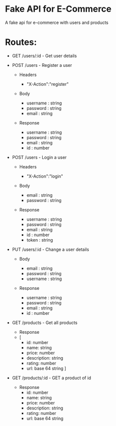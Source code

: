 # Fake API for E-Commerce

A fake api for e-commerce with users and products

# Routes:

- GET /users/:id - Get user details

- POST /users - Register a user

  - Headers
    - "X-Action":"register"
  - Body

    - username : string
    - password : string
    - email : string

  - Response
    - username : string
    - password : string
    - email : string
    - id : number

- POST /users - Login a user

  - Headers
    - "X-Action":"login"
  - Body

    - email : string
    - password : string

  - Response
    - username : string
    - password : string
    - email : string
    - id : number
    - token : string

- PUT /users/:id - Change a user details

  - Body

    - email : string
    - password : string
    - username : string

  - Response
    - username : string
    - password : string
    - email : string
    - id : number

- GET /products - Get all products

  - Response
  - [
    - id: number
    - name: string
    - price: number
    - description: string
    - rating: number
    - url: base 64 string
      ]

- GET /products/:id - GET a product of id

  - Response
    - id: number
    - name: string
    - price: number
    - description: string
    - rating: number
    - url: base 64 string
